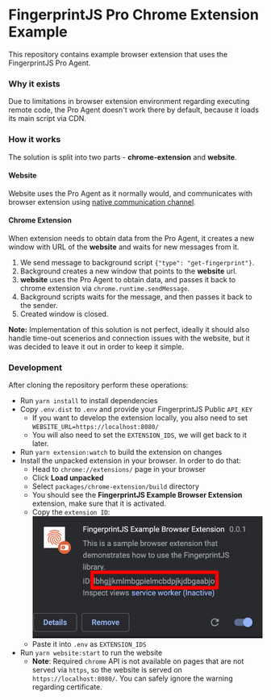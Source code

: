 # FingerprintJS Pro Chrome Extension Example

This repository contains example browser extension that uses the FingerprintJS Pro Agent.

### Why it exists

Due to limitations in browser extension environment regarding executing remote code, the Pro Agent doesn't work there by default, because it loads its main script via CDN.


### How it works

The solution is split into two parts - **chrome-extension** and **website**.

#### Website

Website uses the Pro Agent as it normally would, and communicates with browser extension using [native communication channel](https://developer.chrome.com/docs/extensions/mv3/messaging/#external-webpage).

#### Chrome Extension

When extension needs to obtain data from the Pro Agent, it creates a new window with URL of the **website** and waits for new messages from it.

1. We send message to background script `{"type": "get-fingerprint"}`.
2. Background creates a new window that points to the **website** url.
3. **website** uses the Pro Agent to obtain data, and passes it back to chrome extension via `chrome.runtime.sendMessage`.
4. Background scripts waits for the message, and then passes it back to the sender.
5. Created window is closed.

**Note:** Implementation of this solution is not perfect, ideally it should also handle time-out scenerios and connection issues with the website, but it was decided to leave it out in order to keep it simple.


### Development

After cloning the repository perform these operations:

* Run `yarn install` to install dependencies
* Copy `.env.dist` to `.env` and provide your FingerprintJS Public `API_KEY`
  * If you want to develop the extension locally, you also need to set `WEBSITE_URL=https://localhost:8080/`
  * You will also need to set the `EXTENSION_IDS`, we will get back to it later.
* Run `yarn extension:watch` to build the extension on changes
* Install the unpacked extension in your browser. In order to do that:
  * Head to `chrome://extensions/` page in your browser
  * Click **Load unpacked**
  * Select `packages/chrome-extension/build` directory
  * You should see the **FingerprintJS Example Browser Extension** extension, make sure that it is activated.
  * Copy the `extension ID`: ![](readmeAssets/extension_id.png)
  * Paste it into `.env` as `EXTENSION_IDS`
* Run `yarn website:start` to run the website
  * **Note**: Required `chrome` API is not available on pages that are not served via `https`, so the website is served on `https://localhost:8080/`. You can safely ignore the warning regarding certificate.
